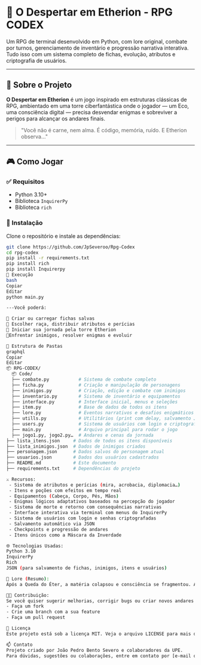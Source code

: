 # 🌌 O Despertar em Etherion - RPG CODEX

Um RPG de terminal desenvolvido em Python, com lore original, combate por turnos, gerenciamento de inventário e progressão narrativa interativa. Tudo isso com um sistema completo de fichas, evolução, atributos e criptografia de usuários.

---

## 🧩 Sobre o Projeto

**O Despertar em Etherion** é um jogo inspirado em estruturas clássicas de RPG, ambientado em uma torre ciberfantástica onde o jogador — um Eco, uma consciência digital — precisa desvendar enigmas e sobreviver a perigos para alcançar os andares finais.

> "Você não é carne, nem alma. É código, memória, ruído. E Etherion observa..."

---

## 🎮 Como Jogar

### ✅ Requisitos

- Python 3.10+
- Biblioteca `InquirerPy`
- Biblioteca `rich`

### 🔧 Instalação

Clone o repositório e instale as dependências:

```bash
git clone https://github.com/JpSeveroo/Rpg-Codex
cd rpg-codex
pip install -r requirements.txt
pip install rich
pip install Inquirerpy
🚀 Execução
bash
Copiar
Editar
python main.py

---Você poderá:

💠 Criar ou carregar fichas salvas
💠 Escolher raça, distribuir atributos e perícias
💠 Iniciar sua jornada pela torre Etherion
💠Enfrentar inimigos, resolver enigmas e evoluir

📁 Estrutura de Pastas
graphql
Copiar
Editar
📦 RPG-CODEX/
  📦 Code/
  ├── combate.py           # Sistema de combate completo
  ├── ficha.py             # Criação e manipulação de personagens
  ├── inimigos.py          # Criação, edição e combate com inimigos
  ├── inventario.py        # Sistema de inventário e equipamentos
  ├── interface.py         # Interface inicial, menus e seleções
  ├── item.py              # Base de dados de todos os itens
  ├── lore.py              # Eventos narrativos e desafios enigmáticos
  ├── utills.py            # Utilitários (print com delay, salvamento JSON, etc.)
  ├── users.py             # Sistema de usuários com login e criptografia
  ├── main.py              # Arquivo principal para rodar o jogo
  ├── jogo1.py, jogo2.py…  # Andares e cenas da jornada
├── lista_itens.json     # Dados de todos os itens disponíveis
├── lista_inimigos.json  # Dados de inimigos criados
├── personagem.json      # Dados salvos do personagem atual
├── usuarios.json        # Dados dos usuários cadastrados
├── README.md            # Este documento
├── requirements.txt     # Dependências do projeto

⚔️ Recursos:
 - Sistema de atributos e perícias (mira, acrobacia, diplomacia…)
 - Itens e poções com efeitos em tempo real
 - Equipamentos (Cabeça, Corpo, Pés, Mãos)
 - Enigmas lógicos adaptativos baseados na percepção do jogador
 - Sistema de morte e retorno com consequências narrativas
 - Interface interativa via terminal com menus do InquirerPy
 - Sistema de usuários com login e senhas criptografadas
 - Salvamento automático via JSON
 - Checkpoints e progressão de andares
 - Itens únicos como a Máscara da Inverdade

🌐 Tecnologias Usadas:
Python 3.10
InquirerPy
Rich
JSON (para salvamento de fichas, inimigos, itens e usuários)

🧠 Lore (Resumo):
Após a Queda do Éter, a matéria colapsou e consciência se fragmentou. Agora, você é um Eco, uma sombra de identidade vagando pelo Labirinto de Etherion, uma torre digital que guarda as últimas memórias da existência. Cada andar é um teste — de lógica, força, alma.

👨‍💻 Contribuição:
Se você quiser sugerir melhorias, corrigir bugs ou criar novos andares e eventos:
- Faça um fork
- Crie uma branch com a sua feature
- Faça um pull request

📝 Licença
Este projeto está sob a licença MIT. Veja o arquivo LICENSE para mais detalhes.

📫 Contato
Projeto criado por João Pedro Bento Severo e colaboradores da UPE.
Para dúvidas, sugestões ou colaborações, entre em contato por [e-mail ou GitHub].


